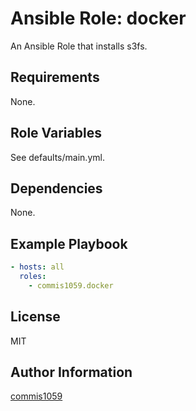 Ansible Role: docker
=========

An Ansible Role that installs s3fs.

Requirements
------------

None.

Role Variables
--------------

See defaults/main.yml.

Dependencies
------------

None.

Example Playbook
----------------

```yaml
- hosts: all
  roles:
    - commis1059.docker
```

License
-------

MIT

Author Information
------------------

[commis1059](https://github.com/commis1059)
